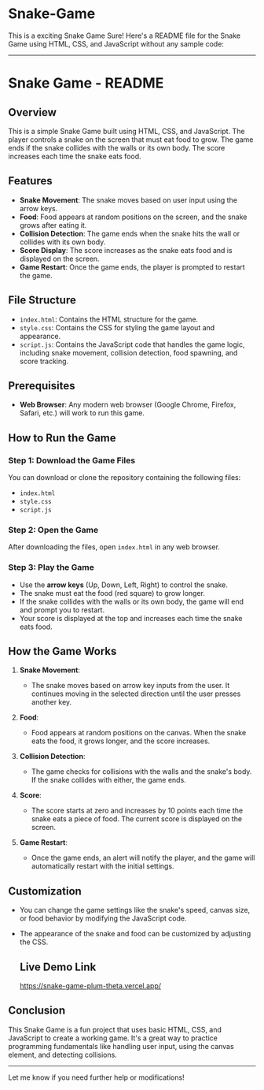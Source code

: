# Snake-Game
This is a exciting Snake Game
Sure! Here's a README file for the Snake Game using HTML, CSS, and JavaScript without any sample code:

---

# Snake Game - README

## Overview
This is a simple Snake Game built using HTML, CSS, and JavaScript. The player controls a snake on the screen that must eat food to grow. The game ends if the snake collides with the walls or its own body. The score increases each time the snake eats food.

## Features
- **Snake Movement**: The snake moves based on user input using the arrow keys.
- **Food**: Food appears at random positions on the screen, and the snake grows after eating it.
- **Collision Detection**: The game ends when the snake hits the wall or collides with its own body.
- **Score Display**: The score increases as the snake eats food and is displayed on the screen.
- **Game Restart**: Once the game ends, the player is prompted to restart the game.

## File Structure
- `index.html`: Contains the HTML structure for the game.
- `style.css`: Contains the CSS for styling the game layout and appearance.
- `script.js`: Contains the JavaScript code that handles the game logic, including snake movement, collision detection, food spawning, and score tracking.

## Prerequisites
- **Web Browser**: Any modern web browser (Google Chrome, Firefox, Safari, etc.) will work to run this game.

## How to Run the Game

### Step 1: Download the Game Files
You can download or clone the repository containing the following files:
- `index.html`
- `style.css`
- `script.js`

### Step 2: Open the Game
After downloading the files, open `index.html` in any web browser.

### Step 3: Play the Game
- Use the **arrow keys** (Up, Down, Left, Right) to control the snake.
- The snake must eat the food (red square) to grow longer.
- If the snake collides with the walls or its own body, the game will end and prompt you to restart.
- Your score is displayed at the top and increases each time the snake eats food.

## How the Game Works

1. **Snake Movement**: 
   - The snake moves based on arrow key inputs from the user. It continues moving in the selected direction until the user presses another key.

2. **Food**: 
   - Food appears at random positions on the canvas. When the snake eats the food, it grows longer, and the score increases.

3. **Collision Detection**: 
   - The game checks for collisions with the walls and the snake's body. If the snake collides with either, the game ends.

4. **Score**: 
   - The score starts at zero and increases by 10 points each time the snake eats a piece of food. The current score is displayed on the screen.

5. **Game Restart**: 
   - Once the game ends, an alert will notify the player, and the game will automatically restart with the initial settings.

## Customization
- You can change the game settings like the snake's speed, canvas size, or food behavior by modifying the JavaScript code.
- The appearance of the snake and food can be customized by adjusting the CSS.

  ## Live Demo Link
  https://snake-game-plum-theta.vercel.app/

## Conclusion
This Snake Game is a fun project that uses basic HTML, CSS, and JavaScript to create a working game. It's a great way to practice programming fundamentals like handling user input, using the canvas element, and detecting collisions.

---

Let me know if you need further help or modifications!
